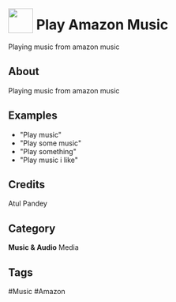 # <img src="https://raw.githack.com/FortAwesome/Font-Awesome/master/svgs/solid/robot.svg" card_color="#22A7F0" width="50" height="50" style="vertical-align:bottom"/> Play Amazon Music
Playing music from amazon music

## About
Playing music from amazon music

## Examples
* "Play music"
* "Play some music"
* "Play something"
* "Play music i like"

## Credits
Atul Pandey

## Category
**Music & Audio**
Media

## Tags
#Music
#Amazon

